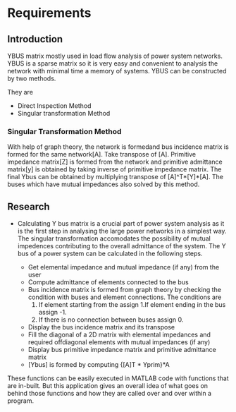# Requirements

## Introduction

YBUS matrix mostly used in load flow analysis of power system networks. YBUS is
a sparse matrix so it is very easy and convenient to analysis the network with minimal
time a memory of systems. YBUS can be constructed by two methods. 

They are
- Direct Inspection Method
- Singular transformation Method

### Singular Transformation Method

With help of graph theory, the network is formedand bus incidence matrix is
formed for the same network[A]. Take transpose of [A]. Primitive impedance matrix[Z] is
formed from the network and primitive admittance matrix[y] is obtained by taking inverse
of primitive impedance matrix. The final Ybus can be obtained by multiplying transpose
of [A]^T*[Y]*[A]. The buses which have mutual impedances also solved by this method.

## Research

- Calculating Y bus matrix is a crucial part of power system analysis as it is the first step in analysing the large power networks in a simplest way. The singular transformation accomodates the possibility of mutual impedences contributing to the overall admittance of the system. The Y bus of a power system can be calculated in the following steps.

  - Get elemental impedance and mutual impedance (if any) from the user
  - Compute admittance of elements connected to the bus
  - Bus incidence matrix is formed from graph theory by checking the condition with
buses and element connections. The conditions are
    1) If element starting from the assign 1.If element ending in the bus assign -1.
    2) If there is no connection between buses assign 0.
  - Display the bus incidence matrix and its transpose
  - Fill the diagonal of a 2D matrix with elemental impedances and required offdiagonal elements with mutual impedances (if any)
  - Display bus primitive impedance matrix and primitive admittance matrix
  - [Ybus] is formed by computing {[A]T * Yprim}*A

These functions can be easily executed in MATLAB code with functions that are in-built. But this application gives an overall idea of what goes on behind those functions and how they are called over and over within a program.

